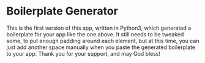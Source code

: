 # Boilerplate Generator
This is the first version of this app, written in Python3,
which generated a boilerplate for your app like the one
above. It still needs to be tweaked some, to put enough
padding around each element, but at this time, you can just
add another space manually when you paste the generated
boilerplate to your app. Thank you for your support, and
may God bless!
